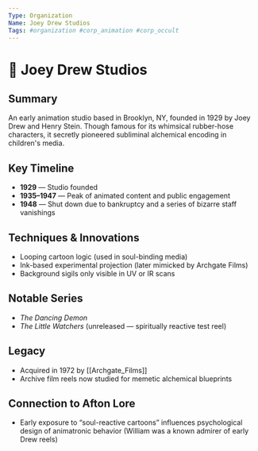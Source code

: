 ```yaml
---
Type: Organization
Name: Joey Drew Studios
Tags: #organization #corp_animation #corp_occult
---
```


# 🎨 Joey Drew Studios

## Summary
An early animation studio based in Brooklyn, NY, founded in 1929 by Joey Drew and Henry Stein. Though famous for its whimsical rubber-hose characters, it secretly pioneered subliminal alchemical encoding in children's media.

## Key Timeline
- **1929** — Studio founded  
- **1935–1947** — Peak of animated content and public engagement  
- **1948** — Shut down due to bankruptcy and a series of bizarre staff vanishings

## Techniques & Innovations
- Looping cartoon logic (used in soul-binding media)
- Ink-based experimental projection (later mimicked by Archgate Films)
- Background sigils only visible in UV or IR scans

## Notable Series
- *The Dancing Demon*
- *The Little Watchers* (unreleased — spiritually reactive test reel)

## Legacy
- Acquired in 1972 by [[Archgate_Films]]
- Archive film reels now studied for memetic alchemical blueprints

## Connection to Afton Lore
- Early exposure to “soul-reactive cartoons” influences psychological design of animatronic behavior (William was a known admirer of early Drew reels)
